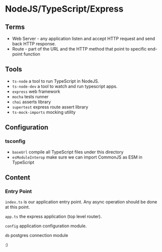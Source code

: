 # NodeJS/TypeScript/Express

## Terms

* Web Server - any application listen and accept HTTP request and send back HTTP response.
* Route - part of the URL and the HTTP method that point to specific end-point function

## Tools

* `ts-node` a tool to run TypeScript in NodeJS.
* `ts-node-dev` a tool to watch and run typescript apps.
* `express` web framework
* `mocha` tests runner
* `chai` asserts library
* `supertest` express route assert library
* `ts-mock-imports` mocking utility

## Configuration

### tsconfig

* `baseUrl` compile all TypeScript files under this directory
* `esModuleInterop` make sure we can import CommonJS as ESM in TypeScript

## Content

### Entry Point

`index.ts` is our application entry point. Any async operation should be done at this point.

`app.ts` the express application (top level router).

`config` application configuration module.

`db` postgres connection module


:)
